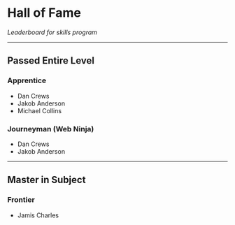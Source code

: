 # Hall of Fame
*Leaderboard for skills program*

-----


## Passed Entire Level

### Apprentice
- Dan Crews
- Jakob Anderson
- Michael Collins

### Journeyman (Web Ninja)
- Dan Crews
- Jakob Anderson

-----


## Master in Subject

### Frontier
- Jamis Charles
